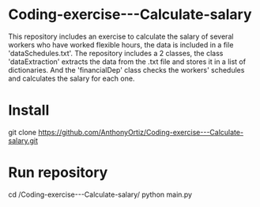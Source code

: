# Coding-exercise---Calculate-salary
This repository includes an exercise to calculate the salary of several workers who have worked flexible hours, the data is included in a file 'dataSchedules.txt'.
The repository includes a 2 classes, the class 'dataExtraction' extracts the data from the .txt file and stores it in a list of dictionaries. And the 'financialDep' class checks the workers' schedules and calculates the salary for each one.


# Install
git clone https://github.com/AnthonyOrtiz/Coding-exercise---Calculate-salary.git

# Run repository
cd /Coding-exercise---Calculate-salary/
python main.py

